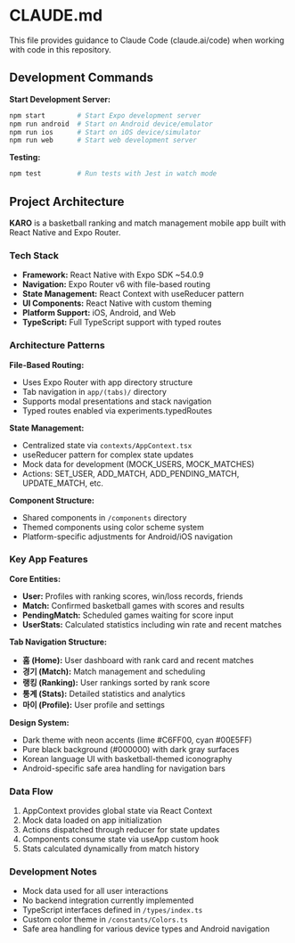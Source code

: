 # CLAUDE.md

This file provides guidance to Claude Code (claude.ai/code) when working with code in this repository.

## Development Commands

**Start Development Server:**
```bash
npm start        # Start Expo development server
npm run android  # Start on Android device/emulator
npm run ios      # Start on iOS device/simulator
npm run web      # Start web development server
```

**Testing:**
```bash
npm test         # Run tests with Jest in watch mode
```

## Project Architecture

**KARO** is a basketball ranking and match management mobile app built with React Native and Expo Router.

### Tech Stack
- **Framework:** React Native with Expo SDK ~54.0.9
- **Navigation:** Expo Router v6 with file-based routing
- **State Management:** React Context with useReducer pattern
- **UI Components:** React Native with custom theming
- **Platform Support:** iOS, Android, and Web
- **TypeScript:** Full TypeScript support with typed routes

### Architecture Patterns

**File-Based Routing:**
- Uses Expo Router with app directory structure
- Tab navigation in `app/(tabs)/` directory
- Supports modal presentations and stack navigation
- Typed routes enabled via experiments.typedRoutes

**State Management:**
- Centralized state via `contexts/AppContext.tsx`
- useReducer pattern for complex state updates
- Mock data for development (MOCK_USERS, MOCK_MATCHES)
- Actions: SET_USER, ADD_MATCH, ADD_PENDING_MATCH, UPDATE_MATCH, etc.

**Component Structure:**
- Shared components in `/components` directory
- Themed components using color scheme system
- Platform-specific adjustments for Android/iOS navigation

### Key App Features

**Core Entities:**
- **User:** Profiles with ranking scores, win/loss records, friends
- **Match:** Confirmed basketball games with scores and results
- **PendingMatch:** Scheduled games waiting for score input
- **UserStats:** Calculated statistics including win rate and recent matches

**Tab Navigation Structure:**
- **홈 (Home):** User dashboard with rank card and recent matches
- **경기 (Match):** Match management and scheduling
- **랭킹 (Ranking):** User rankings sorted by rank score
- **통계 (Stats):** Detailed statistics and analytics
- **마이 (Profile):** User profile and settings

**Design System:**
- Dark theme with neon accents (lime #C6FF00, cyan #00E5FF)
- Pure black background (#000000) with dark gray surfaces
- Korean language UI with basketball-themed iconography
- Android-specific safe area handling for navigation bars

### Data Flow
1. AppContext provides global state via React Context
2. Mock data loaded on app initialization
3. Actions dispatched through reducer for state updates
4. Components consume state via useApp custom hook
5. Stats calculated dynamically from match history

### Development Notes
- Mock data used for all user interactions
- No backend integration currently implemented
- TypeScript interfaces defined in `/types/index.ts`
- Custom color theme in `/constants/Colors.ts`
- Safe area handling for various device types and Android navigation
